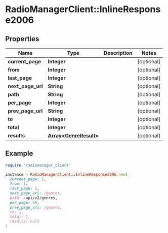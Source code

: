 # RadioManagerClient::InlineResponse2006

## Properties

| Name | Type | Description | Notes |
| ---- | ---- | ----------- | ----- |
| **current_page** | **Integer** |  | [optional] |
| **from** | **Integer** |  | [optional] |
| **last_page** | **Integer** |  | [optional] |
| **next_page_url** | **String** |  | [optional] |
| **path** | **String** |  | [optional] |
| **per_page** | **Integer** |  | [optional] |
| **prev_page_url** | **String** |  | [optional] |
| **to** | **Integer** |  | [optional] |
| **total** | **Integer** |  | [optional] |
| **results** | [**Array&lt;GenreResult&gt;**](GenreResult.md) |  | [optional] |

## Example

```ruby
require 'radiomanager_client'

instance = RadioManagerClient::InlineResponse2006.new(
  current_page: 1,
  from: 1,
  last_page: 1,
  next_page_url: /genres,
  path: /api/v2/genres,
  per_page: 50,
  prev_page_url: /genres,
  to: 1,
  total: 1,
  results: null
)
```

